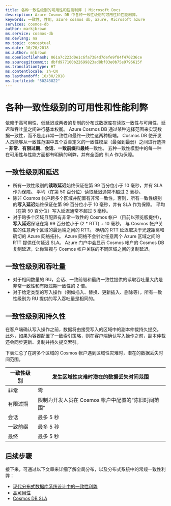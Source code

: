 ```yaml
---
title: 各种一致性级别的可用性和性能利弊 | Microsoft Docs
description: Azure Cosmos DB 中各种一致性级别的可用性和性能利弊。
keywords: 一致性, 性能, azure cosmos db, azure, Microsoft azure
services: cosmos-db
author: markjbrown
ms.service: cosmos-db
ms.devlang: na
ms.topic: conceptual
ms.date: 10/20/2018
ms.author: mjbrown
ms.openlocfilehash: 061a7c223d0e1c6fa7384d7defe9f84f470236ce
ms.sourcegitcommit: dbfd977100b22699823ad8bf03e0b75e9796615f
ms.translationtype: HT
ms.contentlocale: zh-CN
ms.lasthandoff: 10/30/2018
ms.locfileid: "50243822"
---
```

# <a name="availability-and-performance-tradeoffs-for-various-consistency-levels"></a>各种一致性级别的可用性和性能利弊

依赖于高可用性、低延迟或两者的复制的分布式数据库在读取一致性与可用性、延迟和吞吐量之间进行基本权衡。 Azure Cosmos DB 通过某种选择范围来实现数据一致性，而不是走非常一致性和最终一致性这两种极端。 Cosmos DB 使开发人员能够从一致性范围中五个妥善定义的一致性模型（最强到最弱）之间进行选择 – **非常**、**有限过期**、**会话**、**一致前缀**和**最终**一致性。 五种一致性模型中的每一种在可用性与性能方面都有明确的利弊，并有全面的 SLA 作为保障。

## <a name="consistency-levels-and-latency"></a>一致性级别和延迟

- 所有一致性级别的**读取延迟**始终保证在第 99 百分位小于 10 毫秒，并有 SLA 作为保障。 平均（在第 50 百分位）读取延迟通常不超过 2 毫秒。
- 除非 Cosmos 帐户跨多个区域并配置有非常一致性，否则，所有一致性级别的**写入延迟**始终保证在第 99 百分位小于 10 毫秒，并有 SLA 作为保障。 平均（在第 50 百分位）写入延迟通常不超过 5 毫秒。
- 对于跨多个区域且配置有非常一致性的 Cosmos 帐户（目前以预览版提供），**写入延迟**保证在第 99 百分位小于 (2 * RTT) + 10 毫秒。 与 Cosmos 帐户关联的任意两个区域的最远端之间的 RTT。 确切的 RTT 延迟取决于光速距离和确切的 Azure 网络拓扑。 Azure 网络不会针对任意两个 Azure 区域之间的 RTT 提供任何延迟 SLA。 Azure 门户中会显示 Cosmos 帐户的 Cosmos DB 复制延迟，让你监视与 Cosmos 帐户关联的不同区域之间的复制延迟。

## <a name="consistency-levels-and-throughput"></a>一致性级别和吞吐量

- 对于相同数量的 RU，会话、一致前缀和最终一致性提供的读取吞吐量大约是非常一致性和有限过期一致性的 2 倍。
- 对于给定类型的写入操作（例如插入、替换、更新插入、删除等），所有一致性级别为 RU 提供的写入吞吐量是相同的。

## <a name="consistency-levels-and-durability"></a>一致性级别和持久性

在客户端确认写入操作之前，数据将由接受写入的区域中的副本仲裁持久提交。 此外，如果为容器配置了一致索引策略，则在客户端确认写入操作之前，副本仲裁还会同步更新、复制并持久提交索引。 

下表汇总了在跨多个区域的 Cosmos 帐户遇到区域性灾难时，潜在的数据丢失时间范围。

| **一致性级别** | **发生区域性灾难时潜在的数据丢失时间范围** |
| - | - |
| 非常 | 零 |
| 有限过期 | 限制为开发人员在 Cosmos 帐户中配置的“陈旧时间范围” |
| 会话 | 最多 5 秒 |
| 一致前缀 | 最多 5 秒 |
| 最终 | 最多 5 秒 |

## <a name="next-steps"></a>后续步骤

接下来，可通过以下文章来详细了解全局分布，以及分布式系统中的常规一致性利弊：

* [现代分布式数据库系统设计中的一致性利弊](https://www.computer.org/web/csdl/index/-/csdl/mags/co/2012/02/mco2012020037-abs.html)
* [高可用性](high-availability.md)
* [Cosmos DB SLA](https://azure.microsoft.com/support/legal/sla/cosmos-db/v1_2/)
